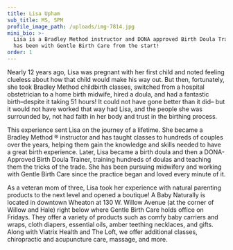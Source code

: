 ```yaml
---
title: Lisa Upham
sub_title: MS, SPM
profile_image_path: /uploads/img-7814.jpg
mini_bio: >-
  Lisa is a Bradley Method instructor and DONA approved Birth Doula Trainer who
  has been with Gentle Birth Care from the start!
order: 1
---
```

Nearly 12 years ago, Lisa was pregnant with her first child and noted feeling clueless about how that child would make his way out. But then, fortunately, she took Bradley Method childbirth classes, switched from a hospital obstetrician to a home birth midwife, hired a doula, and had a fantastic birth–despite it taking 51 hours! It could not have gone better than it did– but it would not have worked that way had Lisa, and the people she was surrounded by, not had faith in her body and trust in the birthing process.&nbsp;&nbsp;

This experience sent Lisa on the journey of a lifetime. She became a Bradley Method &reg; instructor and has taught classes to hundreds of couples over the years, helping them gain the knowledge and skills needed to have a great birth experience. Later, Lisa became a birth doula and then a DONA-Approved Birth Doula Trainer, training hundreds of doulas and teaching them the tricks of the trade. She has been pursuing midwifery and working with Gentle Birth Care since the practice began and loved every minute of it.

As a veteran mom of three, Lisa took her experience with natural parenting products to the next level and opened a boutique! A Baby Naturally is located in downtown Wheaton at 130 W. Willow Avenue (at the corner of Willow and Hale) right below where Gentle Birth Care holds office on Fridays. They offer a variety of products such as comfy baby carriers and wraps, cloth diapers, essential oils, amber teething necklaces, and gifts. Along with Viatrix Health and The Loft, we offer additional classes, chiropractic and acupuncture care, massage, and more.